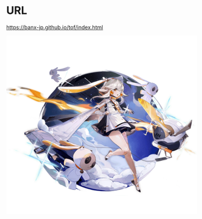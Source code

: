 # URL
https://banx-jp.github.io/tof/index.html

![サンマの塩焼き](/tof_icon/Simulacra/Simulacrum_Ruby_Prototype.webp) 
